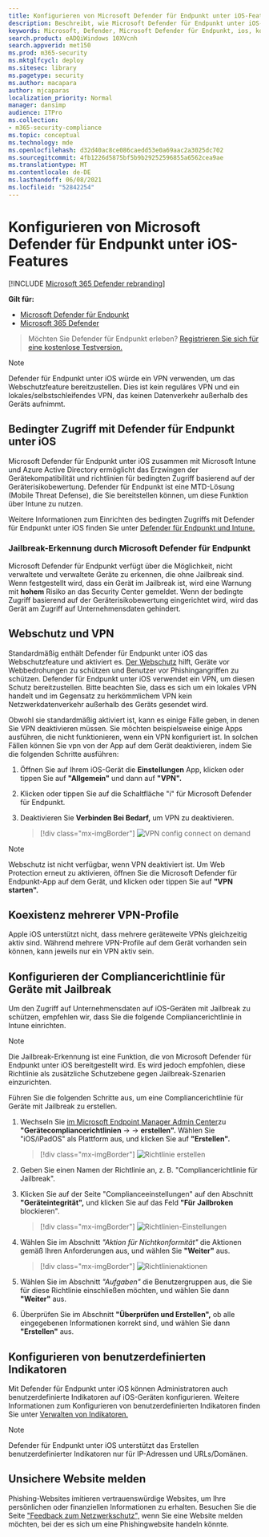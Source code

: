 ```yaml
---
title: Konfigurieren von Microsoft Defender für Endpunkt unter iOS-Features
description: Beschreibt, wie Microsoft Defender für Endpunkt unter iOS-Features bereitgestellt wird
keywords: Microsoft, Defender, Microsoft Defender für Endpunkt, ios, konfigurieren, Features, ios
search.product: eADQiWindows 10XVcnh
search.appverid: met150
ms.prod: m365-security
ms.mktglfcycl: deploy
ms.sitesec: library
ms.pagetype: security
ms.author: macapara
author: mjcaparas
localization_priority: Normal
manager: dansimp
audience: ITPro
ms.collection:
- m365-security-compliance
ms.topic: conceptual
ms.technology: mde
ms.openlocfilehash: d32d40ac8ce086caedd53e0a69aac2a3025dc702
ms.sourcegitcommit: 4fb1226d5875bf5b9b29252596855a6562cea9ae
ms.translationtype: MT
ms.contentlocale: de-DE
ms.lasthandoff: 06/08/2021
ms.locfileid: "52842254"
---
```

# <a name="configure-microsoft-defender-for-endpoint-on-ios-features"></a>Konfigurieren von Microsoft Defender für Endpunkt unter iOS-Features

[!INCLUDE [Microsoft 365 Defender rebranding](../../includes/microsoft-defender.md)]

**Gilt für:**
- [Microsoft Defender für Endpunkt](https://go.microsoft.com/fwlink/p/?linkid=2154037)
- [Microsoft 365 Defender](https://go.microsoft.com/fwlink/?linkid=2118804)

> Möchten Sie Defender für Endpunkt erleben? [Registrieren Sie sich für eine kostenlose Testversion.](https://www.microsoft.com/microsoft-365/windows/microsoft-defender-atp?ocid=docs-wdatp-exposedapis-abovefoldlink) 

> [!NOTE]
> Defender für Endpunkt unter iOS würde ein VPN verwenden, um das Webschutzfeature bereitzustellen. Dies ist kein reguläres VPN und ein lokales/selbstschleifendes VPN, das keinen Datenverkehr außerhalb des Geräts aufnimmt.

## <a name="conditional-access-with-defender-for-endpoint-on-ios"></a>Bedingter Zugriff mit Defender für Endpunkt unter iOS  
Microsoft Defender für Endpunkt unter iOS zusammen mit Microsoft Intune und Azure Active Directory ermöglicht das Erzwingen der Gerätekompatibilität und richtlinien für bedingten Zugriff basierend auf der Geräterisikobewertung. Defender für Endpunkt ist eine MTD-Lösung (Mobile Threat Defense), die Sie bereitstellen können, um diese Funktion über Intune zu nutzen.

Weitere Informationen zum Einrichten des bedingten Zugriffs mit Defender für Endpunkt unter iOS finden Sie unter [Defender für Endpunkt und Intune.](/mem/intune/protect/advanced-threat-protection)

### <a name="jailbreak-detection-by-microsoft-defender-for-endpoint"></a>Jailbreak-Erkennung durch Microsoft Defender für Endpunkt
Microsoft Defender für Endpunkt verfügt über die Möglichkeit, nicht verwaltete und verwaltete Geräte zu erkennen, die ohne Jailbreak sind. Wenn festgestellt wird, dass ein Gerät im Jailbreak ist, wird eine Warnung mit **hohem** Risiko an das Security Center gemeldet. Wenn der bedingte Zugriff basierend auf der Geräterisikobewertung eingerichtet wird, wird das Gerät am Zugriff auf Unternehmensdaten gehindert.

## <a name="web-protection-and-vpn"></a>Webschutz und VPN

Standardmäßig enthält Defender für Endpunkt unter iOS das Webschutzfeature und aktiviert es. [Der Webschutz](web-protection-overview.md) hilft, Geräte vor Webbedrohungen zu schützen und Benutzer vor Phishingangriffen zu schützen. Defender für Endpunkt unter iOS verwendet ein VPN, um diesen Schutz bereitzustellen. Bitte beachten Sie, dass es sich um ein lokales VPN handelt und im Gegensatz zu herkömmlichem VPN kein Netzwerkdatenverkehr außerhalb des Geräts gesendet wird.

Obwohl sie standardmäßig aktiviert ist, kann es einige Fälle geben, in denen Sie VPN deaktivieren müssen. Sie möchten beispielsweise einige Apps ausführen, die nicht funktionieren, wenn ein VPN konfiguriert ist. In solchen Fällen können Sie vpn von der App auf dem Gerät deaktivieren, indem Sie die folgenden Schritte ausführen:

1. Öffnen Sie auf Ihrem iOS-Gerät die **Einstellungen** App, klicken oder tippen Sie auf **"Allgemein"** und dann auf **"VPN".**
1. Klicken oder tippen Sie auf die Schaltfläche "i" für Microsoft Defender für Endpunkt.
1. Deaktivieren Sie **Verbinden Bei Bedarf,** um VPN zu deaktivieren.

    > [!div class="mx-imgBorder"]
    > ![VPN config connect on demand](images/ios-vpn-config.png)

> [!NOTE]
> Webschutz ist nicht verfügbar, wenn VPN deaktiviert ist. Um Web Protection erneut zu aktivieren, öffnen Sie die Microsoft Defender für Endpunkt-App auf dem Gerät, und klicken oder tippen Sie auf **"VPN starten".**

## <a name="co-existence-of-multiple-vpn-profiles"></a>Koexistenz mehrerer VPN-Profile

Apple iOS unterstützt nicht, dass mehrere geräteweite VPNs gleichzeitig aktiv sind. Während mehrere VPN-Profile auf dem Gerät vorhanden sein können, kann jeweils nur ein VPN aktiv sein.


## <a name="configure-compliance-policy-against-jailbroken-devices"></a>Konfigurieren der Compliancerichtlinie für Geräte mit Jailbreak

Um den Zugriff auf Unternehmensdaten auf iOS-Geräten mit Jailbreak zu schützen, empfehlen wir, dass Sie die folgende Compliancerichtlinie in Intune einrichten.

> [!NOTE]
> Die Jailbreak-Erkennung ist eine Funktion, die von Microsoft Defender für Endpunkt unter iOS bereitgestellt wird. Es wird jedoch empfohlen, diese Richtlinie als zusätzliche Schutzebene gegen Jailbreak-Szenarien einzurichten.

Führen Sie die folgenden Schritte aus, um eine Compliancerichtlinie für Geräte mit Jailbreak zu erstellen.

1. Wechseln Sie [im Microsoft Endpoint Manager Admin Center](https://go.microsoft.com/fwlink/?linkid=2109431)zu **"Gerätecompliancerichtlinien**  ->    ->  **erstellen".** Wählen Sie "iOS/iPadOS" als Plattform aus, und klicken Sie auf **"Erstellen".**

    > [!div class="mx-imgBorder"]
    > ![Richtlinie erstellen](images/ios-jb-policy.png)

2. Geben Sie einen Namen der Richtlinie an, z. B. "Compliancerichtlinie für Jailbreak".
3. Klicken Sie auf der Seite "Complianceeinstellungen" auf den Abschnitt **"Geräteintegrität",** und klicken Sie auf das Feld **"Für** **Jailbroken** blockieren".

    > [!div class="mx-imgBorder"]
    > ![Richtlinien-Einstellungen](images/ios-jb-settings.png)

4. Wählen Sie im Abschnitt *"Aktion für Nichtkonformität"* die Aktionen gemäß Ihren Anforderungen aus, und wählen Sie **"Weiter"** aus.

    > [!div class="mx-imgBorder"]
    > ![Richtlinienaktionen](images/ios-jb-actions.png)

5. Wählen Sie im Abschnitt *"Aufgaben"* die Benutzergruppen aus, die Sie für diese Richtlinie einschließen möchten, und wählen Sie dann **"Weiter"** aus.
6. Überprüfen Sie im Abschnitt **"Überprüfen und Erstellen",** ob alle eingegebenen Informationen korrekt sind, und wählen Sie dann **"Erstellen"** aus.

## <a name="configure-custom-indicators"></a>Konfigurieren von benutzerdefinierten Indikatoren

Mit Defender für Endpunkt unter iOS können Administratoren auch benutzerdefinierte Indikatoren auf iOS-Geräten konfigurieren. Weitere Informationen zum Konfigurieren von benutzerdefinierten Indikatoren finden Sie unter [Verwalten von Indikatoren.](/microsoft-365/security/defender-endpoint/manage-indicators)

> [!NOTE]
> Defender für Endpunkt unter iOS unterstützt das Erstellen benutzerdefinierter Indikatoren nur für IP-Adressen und URLs/Domänen.

## <a name="report-unsafe-site"></a>Unsichere Website melden

Phishing-Websites imitieren vertrauenswürdige Websites, um Ihre persönlichen oder finanziellen Informationen zu erhalten. Besuchen Sie die Seite ["Feedback zum Netzwerkschutz",](https://www.microsoft.com/wdsi/filesubmission/exploitguard/networkprotection) wenn Sie eine Website melden möchten, bei der es sich um eine Phishingwebsite handeln könnte.

